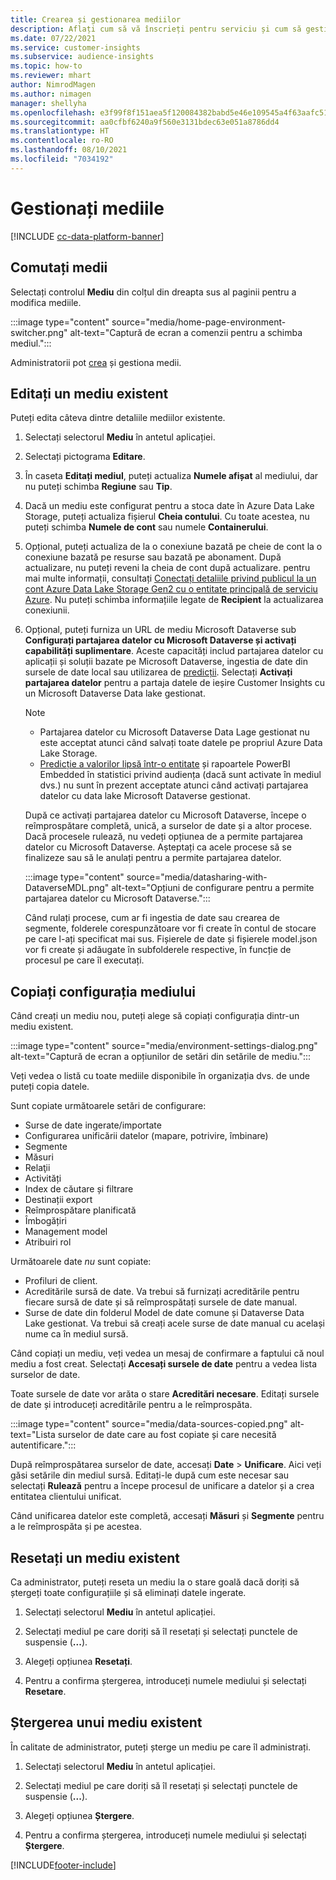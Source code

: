```yaml
---
title: Crearea și gestionarea mediilor
description: Aflați cum să vă înscrieți pentru serviciu și cum să gestionați mediile.
ms.date: 07/22/2021
ms.service: customer-insights
ms.subservice: audience-insights
ms.topic: how-to
ms.reviewer: mhart
author: NimrodMagen
ms.author: nimagen
manager: shellyha
ms.openlocfilehash: e3f99f8f151aea5f120084382babd5e46e109545a4f63aafc51c3ecb1400cc33
ms.sourcegitcommit: aa0cfbf6240a9f560e3131bdec63e051a8786dd4
ms.translationtype: HT
ms.contentlocale: ro-RO
ms.lasthandoff: 08/10/2021
ms.locfileid: "7034192"
---
```

# <a name="manage-environments"></a>Gestionați mediile

[!INCLUDE [cc-data-platform-banner](../includes/cc-data-platform-banner.md)]

## <a name="switch-environments"></a>Comutați medii

Selectați controlul **Mediu** din colțul din dreapta sus al paginii pentru a modifica mediile.

:::image type="content" source="media/home-page-environment-switcher.png" alt-text="Captură de ecran a comenzii pentru a schimba mediul.":::

Administratorii pot [crea](get-started-paid.md) și gestiona medii.

## <a name="edit-an-existing-environment"></a>Editați un mediu existent

Puteți edita câteva dintre detaliile mediilor existente.

1.  Selectați selectorul **Mediu** în antetul aplicației.

2.  Selectați pictograma **Editare**.

3. În caseta **Editați mediul**, puteți actualiza **Numele afișat** al mediului, dar nu puteți schimba **Regiune** sau **Tip**.

4. Dacă un mediu este configurat pentru a stoca date în Azure Data Lake Storage, puteți actualiza fișierul **Cheia contului**. Cu toate acestea, nu puteți schimba **Numele de cont** sau numele **Containerului**.

5. Opțional, puteți actualiza de la o conexiune bazată pe cheie de cont la o conexiune bazată pe resurse sau bazată pe abonament. După actualizare, nu puteți reveni la cheia de cont după actualizare. pentru mai multe informații, consultați [Conectați detaliile privind publicul la un cont Azure Data Lake Storage Gen2 cu o entitate principală de serviciu Azure](connect-service-principal.md). Nu puteți schimba informațiile legate de **Recipient** la actualizarea conexiunii.

6. Opțional, puteți furniza un URL de mediu Microsoft Dataverse sub **Configurați partajarea datelor cu Microsoft Dataverse și activați capabilități suplimentare**. Aceste capacități includ partajarea datelor cu aplicații și soluții bazate pe Microsoft Dataverse, ingestia de date din sursele de date local sau utilizarea de [predicții](predictions.md). Selectați **Activați partajarea datelor** pentru a partaja datele de ieșire Customer Insights cu un Microsoft Dataverse Data lake gestionat.

   > [!NOTE]
   > - Partajarea datelor cu Microsoft Dataverse Data Lage gestionat nu este acceptat atunci când salvați toate datele pe propriul Azure Data Lake Storage.
   > - [Predicție a valorilor lipsă într-o entitate](predictions.md) și rapoartele PowerBI Embedded în statistici privind audiența (dacă sunt activate în mediul dvs.) nu sunt în prezent acceptate atunci când activați partajarea datelor cu data lake Microsoft Dataverse gestionat.

   După ce activați partajarea datelor cu Microsoft Dataverse, începe o reîmprospătare completă, unică, a surselor de date și a altor procese. Dacă procesele rulează, nu vedeți opțiunea de a permite partajarea datelor cu Microsoft Dataverse. Așteptați ca acele procese să se finalizeze sau să le anulați pentru a permite partajarea datelor. 
   
   :::image type="content" source="media/datasharing-with-DataverseMDL.png" alt-text="Opțiuni de configurare pentru a permite partajarea datelor cu Microsoft Dataverse.":::
   
   Când rulați procese, cum ar fi ingestia de date sau crearea de segmente, folderele corespunzătoare vor fi create în contul de stocare pe care l-ați specificat mai sus. Fișierele de date și fișierele model.json vor fi create și adăugate în subfolderele respective, în funcție de procesul pe care îl executați.

## <a name="copy-the-environment-configuration"></a>Copiați configurația mediului

Când creați un mediu nou, puteți alege să copiați configurația dintr-un mediu existent. 

:::image type="content" source="media/environment-settings-dialog.png" alt-text="Captură de ecran a opțiunilor de setări din setările de mediu.":::

Veți vedea o listă cu toate mediile disponibile în organizația dvs. de unde puteți copia datele.

Sunt copiate următoarele setări de configurare:

- Surse de date ingerate/importate
- Configurarea unificării datelor (mapare, potrivire, îmbinare)
- Segmente
- Măsuri
- Relaţii
- Activități
- Index de căutare și filtrare
- Destinații export
- Reîmprospătare planificată
- Îmbogățiri
- Management model
- Atribuiri rol

Următoarele date *nu* sunt copiate:

- Profiluri de client.
- Acreditările sursă de date. Va trebui să furnizați acreditările pentru fiecare sursă de date și să reîmprospătați sursele de date manual.
- Surse de date din folderul Model de date comune și Dataverse Data Lake gestionat. Va trebui să creați acele surse de date manual cu același nume ca în mediul sursă.

Când copiați un mediu, veți vedea un mesaj de confirmare a faptului că noul mediu a fost creat. Selectați **Accesați sursele de date** pentru a vedea lista surselor de date.

Toate sursele de date vor arăta o stare **Acreditări necesare**. Editați sursele de date și introduceți acreditările pentru a le reîmprospăta.

:::image type="content" source="media/data-sources-copied.png" alt-text="Lista surselor de date care au fost copiate și care necesită autentificare.":::

După reîmprospătarea surselor de date, accesați **Date** > **Unificare**. Aici veți găsi setările din mediul sursă. Editați-le după cum este necesar sau selectați **Rulează** pentru a începe procesul de unificare a datelor și a crea entitatea clientului unificat.

Când unificarea datelor este completă, accesați **Măsuri** și **Segmente** pentru a le reîmprospăta și pe acestea.

## <a name="reset-an-existing-environment"></a>Resetați un mediu existent

Ca administrator, puteți reseta un mediu la o stare goală dacă doriți să ștergeți toate configurațiile și să eliminați datele ingerate.

1.  Selectați selectorul **Mediu** în antetul aplicației. 

2.  Selectați mediul pe care doriți să îl resetați și selectați punctele de suspensie (**...**). 

3. Alegeți opțiunea **Resetați**. 

4.  Pentru a confirma ștergerea, introduceți numele mediului și selectați **Resetare**.

## <a name="delete-an-existing-environment"></a>Ștergerea unui mediu existent

În calitate de administrator, puteți șterge un mediu pe care îl administrați.

1.  Selectați selectorul **Mediu** în antetul aplicației.

2.  Selectați mediul pe care doriți să îl resetați și selectați punctele de suspensie (**...**). 

3. Alegeți opțiunea **Ștergere**. 

4.  Pentru a confirma ștergerea, introduceți numele mediului și selectați **Ștergere**.


[!INCLUDE[footer-include](../includes/footer-banner.md)]
